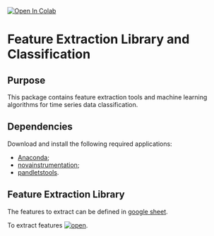 [![Open In Colab](https://colab.research.google.com/assets/colab-badge.svg)](https://colab.research.google.com/github/TSFDlib/TSFEL/blob/master/HAR_Example.ipynb)

# Feature Extraction Library and Classification
## Purpose
This package contains feature extraction tools and machine learning algorithms for time series data classification.

## Dependencies
Download and install the following required applications:

- [Anaconda](https://store.continuum.io/cshop/anaconda/);
- [novainstrumentation](https://github.com/hgamboa/novainstrumentation);
- [pandletstools](https://bitbucket.fraunhofer.pt/projects/SAFESENSOR/repos/pandletstools/browse).

## Feature Extraction Library
The features to extract can be defined in [google sheet](https://docs.google.com/spreadsheets/d/15Db3m7if7xkZBqHDUXtFxrwIcBqKvIBU0XnV6aKa4SI/edit?ts=5bd1eca0#gid=0).

To extract features 
[![open](https://colab.research.google.com/assets/colab-badge.svg)](https://colab.research.google.com/github/TSFDlib/TSFEL/blob/master/HAR_Example.ipynb).
